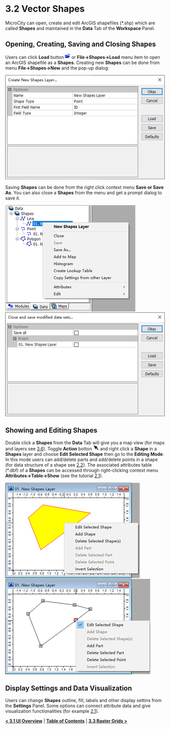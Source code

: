 # 3.2 Vector Shapes
MicroCity can open, create and edit ArcGIS shapefiles (*.shp) which are called **Shapes** and maintained in the **Data** Tab of the **Workspace** Panel.
## Opening, Creating, Saving and Closing Shapes
Users can click **Load** button ![button](imgs/button_load.png) or **File->Shapes->Load** menu item to open an ArcGIS shapefile as a **Shapes**. Creating new **Shapes** can be done from menu **File->Shapes->New** and the pop-up dialog:

![new shapes](imgs/new_shapes.png)

Saving **Shapes** can be done from the right click context menu **Save or Save As**. You can also close a **Shapes** from the menu and get a prompt dialog to save it.

![shapes menu](imgs/shapes_menu.png) ![close and save](imgs/close_save_shapes.png)

## Showing and Editing Shapes
Double click a **Shapes** from the **Data** Tab will give you a map view (for maps and layers see [3.6](3.6_maps_and_layers.md)). Toggle **Action** botton ![button](imgs/button_action.png) and right click a **Shape** in a **Shapes** layer and choose **Edit Selected Shape** then go to the **Editing Mode**. In this mode users can add/delete parts and add/delete points in a shape (for data structure of a shape see [2.2](2.2_searching_for_countries.md)). The associated attributes table (*.dbf) of a **Shapes** can be accessed through right-clicking context menu **Attributes->Table->Show** (see the tutorial [2.1](2.1_showing_a_world_map.md)). 

![edit shape](imgs/edit_shape.png) ![edit point](imgs/edit_point.png)

## Display Settings and Data Visualization
Users can change **Shapes** outline, fill, labels and other display settins from the **Settings** Panel. Some options can connect attribute data and give visualization functionalities (for example [2.1](2.1_showing_a_world_map.md)).

[**< 3.1 UI Overview**](3.1_ui_overview.md) | [**Table of Contents**](.) | [**3.3 Raster Grids >**](3.3_raster_grids.md)
